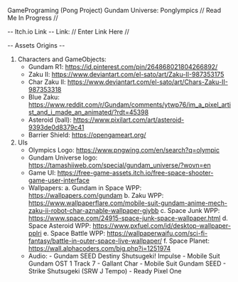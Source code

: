 GamePrograming (Pong Project) Gundam Universe: Ponglympics
// Read Me In Progress //

-- Itch.io Link --
Link: // Enter Link Here //

-- Assets Origins --
1. Characters and GameObjects:
    - Gundam R1: https://id.pinterest.com/pin/264868021804266892/
    - Zaku II: https://www.deviantart.com/el-sato/art/Zaku-II-987353175
    - Char Zaku II: https://www.deviantart.com/el-sato/art/Chars-Zaku-II-987353318
    - Blue Zaku: https://www.reddit.com/r/Gundam/comments/ytwp76/im_a_pixel_artist_and_i_made_an_animated/?rdt=45398
    - Asteroid (ball): https://www.pixilart.com/art/asteroid-9393de0d8379c41
    - Barrier Shield: https://opengameart.org/
2. UIs
    - Olympics Logo: https://www.pngwing.com/en/search?q=olympic
    - Gundam Universe logo: https://tamashiiweb.com/special/gundam_universe/?wovn=en
    - Game UI: https://free-game-assets.itch.io/free-space-shooter-game-user-interface
    - Wallpapers:
          a. Gundam in Space WPP: https://wallpapers.com/gundam
          b. Zaku WPP: https://www.wallpaperflare.com/mobile-suit-gundam-anime-mech-zaku-ii-robot-char-aznable-wallpaper-gjybb
          c. Space Junk WPP: https://www.space.com/24915-space-junk-space-wallpaper.html
          d. Space Asteroid WPP: https://www.pxfuel.com/id/desktop-wallpaper-pplri
          e. Space Battle WPP: https://wallpaperwaifu.com/sci-fi-fantasy/battle-in-outer-space-live-wallpaper/
          f. Space Planet: https://wall.alphacoders.com/big.php?i=1251974
   - Audio:
         - Gundam SEED Destiny Shutsugeki! Impulse
         - Mobile Suit Gundam OST 1 Track 7 - Gallant Char
         - Mobile Suit Gundam SEED - Strike Shutsugeki (SRW J Tempo)
         - Ready Pixel One
